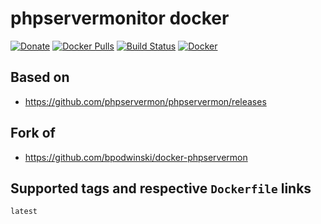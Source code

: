 # phpservermonitor docker

[![Donate](https://img.shields.io/badge/Donate-PayPal-green.svg)](https://paypal.me/pgollor)
[![Docker Pulls](https://img.shields.io/docker/pulls/pgollor/phpservermon.svg)](https://hub.docker.com/r/pgollor/phpservermon/)
[![Build Status](https://jenkins.pgollor.de/job/phpservermonitor-docker/badge/icon)](https://jenkins.pgollor.de/job/phpservermonitor-docker/)
[![Docker](https://img.shields.io/badge/docker-pgollor/phpservermon-green)](https://hub.docker.com/r/pgollor/phpservermon)


## Based on
- https://github.com/phpservermon/phpservermon/releases

## Fork of
- https://github.com/bpodwinski/docker-phpservermon

## Supported tags and respective `Dockerfile` links

`latest`
